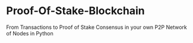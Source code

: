 # Proof-Of-Stake-Blockchain
From Transactions to Proof of Stake Consensus in your own P2P Network of Nodes in Python
